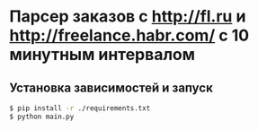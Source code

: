 # Парсер заказов с http://fl.ru и http://freelance.habr.com/ c 10 минутным интервалом

## Установка зависимостей и запуск
```bash
$ pip install -r ./requirements.txt
$ python main.py
```